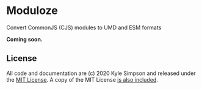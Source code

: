 # Moduloze

Convert CommonJS (CJS) modules to UMD and ESM formats

**Coming soon.**

## License

All code and documentation are (c) 2020 Kyle Simpson and released under the [MIT License](http://getify.mit-license.org/). A copy of the MIT License [is also included](LICENSE.txt).
